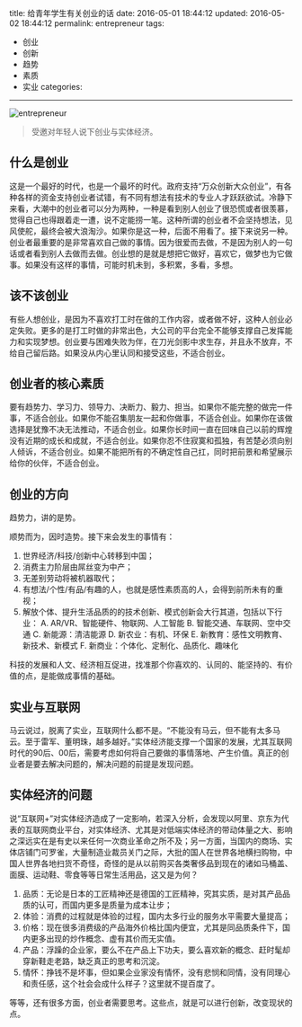 ﻿title: 给青年学生有关创业的话 
date: 2016-05-01 18:44:12
updated: 2016-05-02 18:44:12
permalink: entrepreneur
tags:
 - 创业
 - 创新
 - 趋势
 - 素质
 - 实业
categories:

---
![entrepreneur](http://lyso.qiniudn.com/sheep.jpg)

> 受邀对年轻人说下创业与实体经济。

## 什么是创业

这是一个最好的时代，也是一个最坏的时代。政府支持“万众创新大众创业”，有各种各样的资金支持创业者试错，有不同有想法有技术的专业人才跃跃欲试。冷静下来看，大潮中的创业者可以分为两种，一种是看到别人创业了很恐慌或者很羡慕，觉得自己也得跟着走一遭，说不定能捞一笔。这种所谓的创业者不会坚持想法，见风使舵，最终会被大浪淘沙。如果你是这一种，后面不用看了。接下来说另一种。创业者最重要的是非常喜欢自己做的事情。因为很爱而去做，不是因为别人的一句话或者看到别人去做而去做。创业想的是就是想把它做好，喜欢它，做梦也为它做事。如果没有这样的事情，可能时机未到，多积累，多看，多想。

## 该不该创业

有些人想创业，是因为不喜欢打工时在做的工作内容，或者做不好，这种人创业必定失败。更多的是打工时做的非常出色，大公司的平台完全不能够支撑自己发挥能力和实现梦想。创业要与困难失败为伴，在刀光剑影中求生存，并且永不放弃，不给自己留后路。如果没从内心里认同和接受这些，不适合创业。

## 创业者的核心素质

要有趋势力、学习力、领导力、决断力、毅力、担当。如果你不能完整的做完一件事，不适合创业。如果你不能召集朋友一起和你做事，不适合创业。如果你在该做选择是犹豫不决无法推动，不适合创业。如果你长时间一直在回味自己以前的辉煌没有近期的成长和成就，不适合创业。如果你忍不住寂寞和孤独，有苦楚必须向别人倾诉，不适合创业。如果不能把所有的不确定性自己扛，同时把前景和希望展示给你的伙伴，不适合创业。

## 创业的方向

趋势力，讲的是势。

顺势而为，因时造势。接下来会发生的事情有：

1. 世界经济/科技/创新中心转移到中国；
2. 消费主力阶层由屌丝变为中产；
3. 无差别劳动将被机器取代；
4. 有想法/个性/有品/有趣的人，也就是感性素质高的人，会得到前所未有的重视；
5. 解放个体、提升生活品质的的技术创新、模式创新会大行其道，包括以下行业：
 A. AR/VR、智能硬件、物联网、人工智能
 B. 智能交通、车联网、空中交通
 C. 新能源：清洁能源
 D. 新农业：有机、环保
 E. 新教育：感性文明教育、新技术、新模式
 F. 新商业：个体化、定制化、品质化、趣味化

科技的发展和人文、经济相互促进，找准那个你喜欢的、认同的、能坚持的、有价值的点，是能做成事情的基础。

## 实业与互联网

马云说过，脱离了实业，互联网什么都不是。“不能没有马云，但不能有太多马云。至于雷军、董明珠，越多越好。”实体经济能支撑一个国家的发展，尤其互联网时代的90后、00后，需要考虑如何将自己要做的事情落地、产生价值。真正的创业者是要去解决问题的，解决问题的前提是发现问题。

## 实体经济的问题

说“互联网+”对实体经济造成了一定影响，若深入分析，会发现以阿里、京东为代表的互联网商业平台，对实体经济、尤其是对低端实体经济的带动体量之大、影响之深远实在是有史以来任何一次商业革命之所不及；另一方面，当国内的商场、实体店铺门可罗雀，大量制造业裁员关门之际，大批的国人在世界各地横扫购物，中国人世界各地扫货不奇怪，奇怪的是从以前购买各类奢侈品到现在的诸如马桶盖、面膜、运动鞋、零食等等日常生活用品，这又是为何？

1. 品质：无论是日本的工匠精神还是德国的工匠精神，究其实质，是对其产品品质的认可，而国内更多是质量为成本让步；
2. 体验：消费的过程就是体验的过程，国内太多行业的服务水平需要大量提高；
3. 价格：现在很多消费级的产品海外价格比国内便宜，尤其是同品质条件下，国内更多出现的炒作概念、虚有其价而无实值。
4. 产品：浮躁的企业家，要么不在产品上下功夫，要么喜欢新的概念、赶时髦却穿新鞋走老路，缺乏真正的思考和沉淀。
5. 情怀：挣钱不是坏事，但如果企业家没有情怀，没有悲悯和同情，没有同理心和责任感，这个社会会成什么样子？这里就不提百度了。

等等，还有很多方面，创业者需要思考。这些点，就是可以进行创新，改变现状的点。


